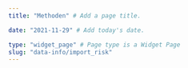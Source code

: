 ```yaml
---
title: "Methoden" # Add a page title.

date: "2021-11-29" # Add today's date.

type: "widget_page" # Page type is a Widget Page
slug: "data-info/import_risk"
---
```

